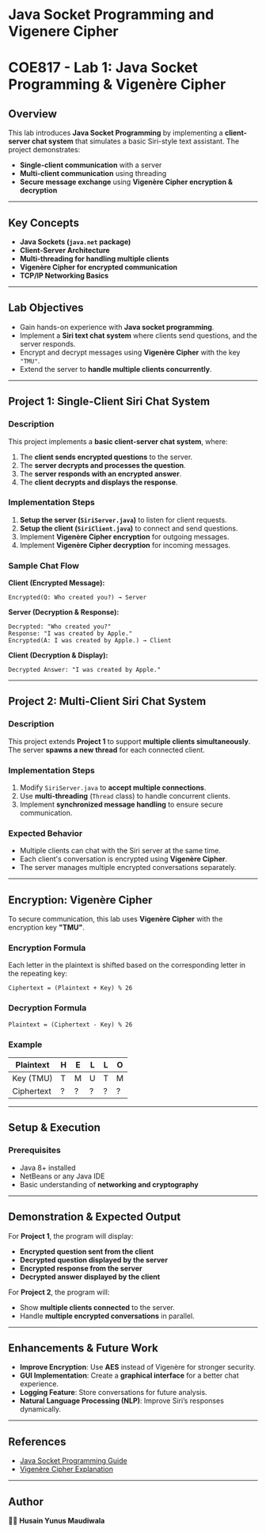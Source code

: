 # Java Socket Programming and Vigenere Cipher

# **COE817 - Lab 1: Java Socket Programming & Vigenère Cipher**

## **Overview**
This lab introduces **Java Socket Programming** by implementing a **client-server chat system** that simulates a basic Siri-style text assistant. The project demonstrates:
- **Single-client communication** with a server
- **Multi-client communication** using threading
- **Secure message exchange** using **Vigenère Cipher encryption & decryption**

---
## **Key Concepts**
- **Java Sockets (`java.net` package)**
- **Client-Server Architecture**
- **Multi-threading for handling multiple clients**
- **Vigenère Cipher for encrypted communication**
- **TCP/IP Networking Basics**

---
## **Lab Objectives**
- Gain hands-on experience with **Java socket programming**.
- Implement a **Siri text chat system** where clients send questions, and the server responds.
- Encrypt and decrypt messages using **Vigenère Cipher** with the key `"TMU"`.
- Extend the server to **handle multiple clients concurrently**.

---
## **Project 1: Single-Client Siri Chat System**
### **Description**
This project implements a **basic client-server chat system**, where:
1. The **client sends encrypted questions** to the server.
2. The **server decrypts and processes the question**.
3. The **server responds with an encrypted answer**.
4. The **client decrypts and displays the response**.

### **Implementation Steps**
1. **Setup the server (`SiriServer.java`)** to listen for client requests.
2. **Setup the client (`SiriClient.java`)** to connect and send questions.
3. Implement **Vigenère Cipher encryption** for outgoing messages.
4. Implement **Vigenère Cipher decryption** for incoming messages.

### **Sample Chat Flow**
**Client (Encrypted Message):**  
```
Encrypted(Q: Who created you?) → Server
```
**Server (Decryption & Response):**  
```
Decrypted: "Who created you?"  
Response: "I was created by Apple."
Encrypted(A: I was created by Apple.) → Client
```
**Client (Decryption & Display):**  
```
Decrypted Answer: "I was created by Apple."
```

---
## **Project 2: Multi-Client Siri Chat System**
### **Description**
This project extends **Project 1** to support **multiple clients simultaneously**. The server **spawns a new thread** for each connected client.

### **Implementation Steps**
1. Modify `SiriServer.java` to **accept multiple connections**.
2. Use **multi-threading** (`Thread` class) to handle concurrent clients.
3. Implement **synchronized message handling** to ensure secure communication.

### **Expected Behavior**
- Multiple clients can chat with the Siri server at the same time.
- Each client's conversation is encrypted using **Vigenère Cipher**.
- The server manages multiple encrypted conversations separately.

---
## **Encryption: Vigenère Cipher**
To secure communication, this lab uses **Vigenère Cipher** with the encryption key **"TMU"**.

### **Encryption Formula**
Each letter in the plaintext is shifted based on the corresponding letter in the repeating key:
```
Ciphertext = (Plaintext + Key) % 26
```
### **Decryption Formula**
```
Plaintext = (Ciphertext - Key) % 26
```
### **Example**
| Plaintext | H | E | L | L | O |
|-----------|---|---|---|---|---|
| Key (TMU) | T | M | U | T | M |
| Ciphertext | ? | ? | ? | ? | ? |

---
## **Setup & Execution**
### **Prerequisites**
- Java 8+ installed
- NetBeans or any Java IDE
- Basic understanding of **networking and cryptography**

---
## **Demonstration & Expected Output**
For **Project 1**, the program will display:
- **Encrypted question sent from the client**
- **Decrypted question displayed by the server**
- **Encrypted response from the server**
- **Decrypted answer displayed by the client**

For **Project 2**, the program will:
- Show **multiple clients connected** to the server.
- Handle **multiple encrypted conversations** in parallel.

---
## **Enhancements & Future Work**
- **Improve Encryption**: Use **AES** instead of Vigenère for stronger security.
- **GUI Implementation**: Create a **graphical interface** for a better chat experience.
- **Logging Feature**: Store conversations for future analysis.
- **Natural Language Processing (NLP)**: Improve Siri’s responses dynamically.

---
## **References**
- [Java Socket Programming Guide](https://docs.oracle.com/javase/tutorial/networking/sockets/)
- [Vigenère Cipher Explanation](https://en.wikipedia.org/wiki/Vigen%C3%A8re_cipher)

---


## **Author**
👨‍💻 **Husain Yunus Maudiwala**  
